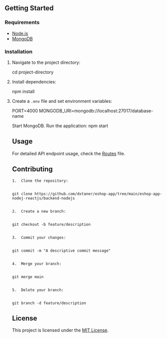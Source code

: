 <h2>Getting Started

### Requirements

*   [Node.js](https://nodejs.org/)
*   [MongoDB](https://www.mongodb.com/try/download/community)

### Installation

1.  Navigate to the project directory:
    
    cd project-directory
    
2.  Install dependencies:
    
    npm install
    
3.  Create a `.env` file and set environment variables:
    
    PORT=4000
            MONGODB\_URI=mongodb://localhost:27017/database-name
    
    Start MongoDB.
    Run the application:
    npm start
    
    Usage
    -----
    
    For detailed API endpoint usage, check the [Routes](./routes/README.md) file.
    
    Contributing
    ------------
    
        1.  Clone the repository:
                
        
        git clone https://github.com/dxtaner/eshop-app/tree/main/eshop-app-nodej-reactjs/backend-nodejs
        
            
        2.  Create a new branch:
                
        
        git checkout -b feature/description
        
            
        3.  Commit your changes:
                
        
        git commit -m "A descriptive commit message"
        
            
        4.  Merge your branch:
                
        
        git merge main
        
            
        5.  Delete your branch:
                
        
        git branch -d feature/description
        
            
    
    License
    -------
    
    This project is licensed under the [MIT License](./LICENSE).
